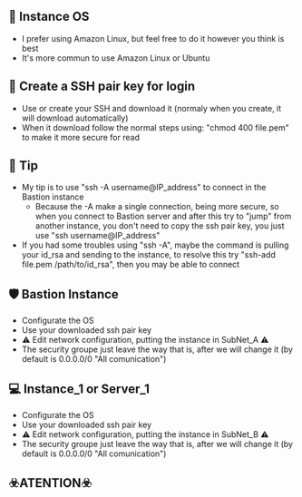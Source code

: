 ## 🐧 Instance OS
- I prefer using Amazon Linux, but feel free to do it however you think is best
- It's more commun to use Amazon Linux or Ubuntu

## 🔑 Create a SSH pair key for login
- Use or create your SSH and download it (normaly when you create, it will download automatically)
- When it download follow the normal steps using: "chmod 400 file.pem" to make it more secure for read

## 🍬 Tip
- My tip is to use "ssh -A username@IP_address" to connect in the Bastion instance
    - Because the -A make a single connection, being more secure, so when you connect to Bastion server and after this
      try to  "jump" from another instance, you don't need to copy the ssh pair key, you just use "ssh username@IP_address"
- If you had some troubles using "ssh -A", maybe the command is pulling your id_rsa and sending to the instance, to resolve this
  try "ssh-add file.pem /path/to/id_rsa", then you may be able to connect
   
## 🛡️ Bastion Instance
- Configurate the OS
- Use your downloaded ssh pair key
- ⚠️ Edit network configuration, putting the instance in SubNet_A ⚠️
- The security groupe just leave the way that is, after we will change it (by default is 0.0.0.0/0 "All comunication")

## 💻 Instance_1 or Server_1
- Configurate the OS
- Use your downloaded ssh pair key
- ⚠️ Edit network configuration, putting the instance in SubNet_B ⚠️
- The security groupe just leave the way that is, after we will change it (by default is 0.0.0.0/0 "All comunication")

## ☣️ATENTION☣️
